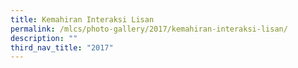 ```yaml
---
title: Kemahiran Interaksi Lisan
permalink: /mlcs/photo-gallery/2017/kemahiran-interaksi-lisan/
description: ""
third_nav_title: "2017"
---
```

